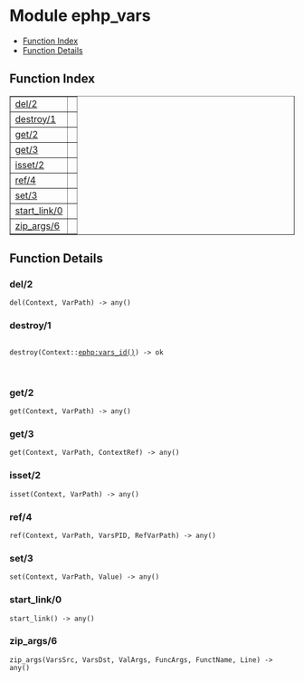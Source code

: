 

# Module ephp_vars #
* [Function Index](#index)
* [Function Details](#functions)

<a name="index"></a>

## Function Index ##


<table width="100%" border="1" cellspacing="0" cellpadding="2" summary="function index"><tr><td valign="top"><a href="#del-2">del/2</a></td><td></td></tr><tr><td valign="top"><a href="#destroy-1">destroy/1</a></td><td></td></tr><tr><td valign="top"><a href="#get-2">get/2</a></td><td></td></tr><tr><td valign="top"><a href="#get-3">get/3</a></td><td></td></tr><tr><td valign="top"><a href="#isset-2">isset/2</a></td><td></td></tr><tr><td valign="top"><a href="#ref-4">ref/4</a></td><td></td></tr><tr><td valign="top"><a href="#set-3">set/3</a></td><td></td></tr><tr><td valign="top"><a href="#start_link-0">start_link/0</a></td><td></td></tr><tr><td valign="top"><a href="#zip_args-6">zip_args/6</a></td><td></td></tr></table>


<a name="functions"></a>

## Function Details ##

<a name="del-2"></a>

### del/2 ###

`del(Context, VarPath) -> any()`

<a name="destroy-1"></a>

### destroy/1 ###

<pre><code>
destroy(Context::<a href="ephp.md#type-vars_id">ephp:vars_id()</a>) -&gt; ok
</code></pre>
<br />

<a name="get-2"></a>

### get/2 ###

`get(Context, VarPath) -> any()`

<a name="get-3"></a>

### get/3 ###

`get(Context, VarPath, ContextRef) -> any()`

<a name="isset-2"></a>

### isset/2 ###

`isset(Context, VarPath) -> any()`

<a name="ref-4"></a>

### ref/4 ###

`ref(Context, VarPath, VarsPID, RefVarPath) -> any()`

<a name="set-3"></a>

### set/3 ###

`set(Context, VarPath, Value) -> any()`

<a name="start_link-0"></a>

### start_link/0 ###

`start_link() -> any()`

<a name="zip_args-6"></a>

### zip_args/6 ###

`zip_args(VarsSrc, VarsDst, ValArgs, FuncArgs, FunctName, Line) -> any()`

